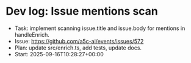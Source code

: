 # Dev log: Issue mentions scan

- Task: implement scanning issue.title and issue.body for mentions in handleEnrich.
- Issue: https://github.com/a5c-ai/events/issues/572
- Plan: update src/enrich.ts, add tests, update docs.
- Start: 2025-09-16T10:28:27+00:00
